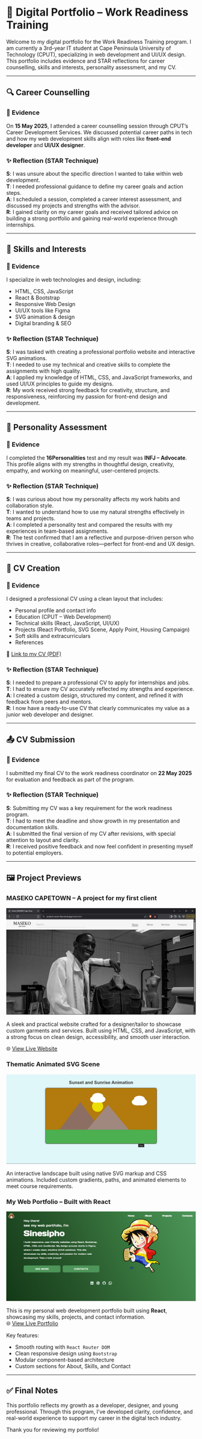 # 💼 Digital Portfolio – Work Readiness Training

Welcome to my digital portfolio for the Work Readiness Training program. I am currently a 3rd-year IT student at Cape Peninsula University of Technology (CPUT), specializing in web development and UI/UX design. This portfolio includes evidence and STAR reflections for career counselling, skills and interests, personality assessment, and my CV.

---

## 🔍 Career Counselling

### 📄 Evidence
On **15 May 2025**, I attended a career counselling session through CPUT’s Career Development Services. We discussed potential career paths in tech and how my web development skills align with roles like **front-end developer** and **UI/UX designer**.

### ✨ Reflection (STAR Technique)

**S**: I was unsure about the specific direction I wanted to take within web development.  
**T**: I needed professional guidance to define my career goals and action steps.  
**A**: I scheduled a session, completed a career interest assessment, and discussed my projects and strengths with the advisor.  
**R**: I gained clarity on my career goals and received tailored advice on building a strong portfolio and gaining real-world experience through internships.

---

## 🧠 Skills and Interests

### 📄 Evidence
I specialize in web technologies and design, including:

- HTML, CSS, JavaScript
- React & Bootstrap
- Responsive Web Design
- UI/UX tools like Figma
- SVG animation & design
- Digital branding & SEO

### ✨ Reflection (STAR Technique)

**S**: I was tasked with creating a professional portfolio website and interactive SVG animations.  
**T**: I needed to use my technical and creative skills to complete the assignments with high quality.  
**A**: I applied my knowledge of HTML, CSS, and JavaScript frameworks, and used UI/UX principles to guide my designs.  
**R**: My work received strong feedback for creativity, structure, and responsiveness, reinforcing my passion for front-end design and development.

---

## 🧬 Personality Assessment

### 📄 Evidence
I completed the **16Personalities** test and my result was **INFJ – Advocate**. This profile aligns with my strengths in thoughtful design, creativity, empathy, and working on meaningful, user-centered projects.

### ✨ Reflection (STAR Technique)

**S**: I was curious about how my personality affects my work habits and collaboration style.  
**T**: I wanted to understand how to use my natural strengths effectively in teams and projects.  
**A**: I completed a personality test and compared the results with my experiences in team-based assignments.  
**R**: The test confirmed that I am a reflective and purpose-driven person who thrives in creative, collaborative roles—perfect for front-end and UX design.

---

## 📃 CV Creation

### 📄 Evidence
I designed a professional CV using a clean layout that includes:

- Personal profile and contact info
- Education (CPUT – Web Development)
- Technical skills (React, JavaScript, UI/UX)
- Projects (React Portfolio, SVG Scene, Apply Point, Housing Campaign)
- Soft skills and extracurriculars
- References

📎 [Link to my CV (PDF)](CV.pdf)

### ✨ Reflection (STAR Technique)

**S**: I needed to prepare a professional CV to apply for internships and jobs.  
**T**: I had to ensure my CV accurately reflected my strengths and experience.  
**A**: I created a custom design, structured my content, and refined it with feedback from peers and mentors.  
**R**: I now have a ready-to-use CV that clearly communicates my value as a junior web developer and designer.

---

## 📤 CV Submission

### 📄 Evidence
I submitted my final CV to the work readiness coordinator on **22 May 2025** for evaluation and feedback as part of the program.

### ✨ Reflection (STAR Technique)

**S**: Submitting my CV was a key requirement for the work readiness program.  
**T**: I had to meet the deadline and show growth in my presentation and documentation skills.  
**A**: I submitted the final version of my CV after revisions, with special attention to layout and clarity.  
**R**: I received positive feedback and now feel confident in presenting myself to potential employers.

---

## 🖼️ Project Previews

### MASEKO CAPETOWN – A project for my first client
![Maseko Capetown Screenshot](Maseko-CP.png)

A sleek and practical website crafted for a designer/tailor to showcase custom garments and services. Built using HTML, CSS, and JavaScript, with a strong focus on clean design, accessibility, and smooth user interaction.

🌐 [View Live Website](https://projects-seven-flax.vercel.app/)

### Thematic Animated SVG Scene
![SVG Scene](svg-scene.png)

An interactive landscape built using native SVG markup and CSS animations. Included custom gradients, paths, and animated elements to meet course requirements.

### My Web Portfolio – Built with React
![Web Portfolio Screenshot](react-portfolio.png)

This is my personal web development portfolio built using **React**, showcasing my skills, projects, and contact information.  
🌐 [View Live Portfolio](https://portfolio-eyemshams-projects.vercel.app)

Key features:
- Smooth routing with `React Router DOM`
- Clean responsive design using `Bootstrap`
- Modular component-based architecture
- Custom sections for About, Skills, and Contact

---

## ✅ Final Notes

This portfolio reflects my growth as a developer, designer, and young professional. Through this program, I’ve developed clarity, confidence, and real-world experience to support my career in the digital tech industry.

Thank you for reviewing my portfolio!
